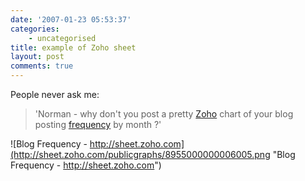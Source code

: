 ```yaml
---
date: '2007-01-23 05:53:37'
categories:
    - uncategorised
title: example of Zoho sheet
layout: post
comments: true
---
```


People never ask me:
> 'Norman - why don't you post a pretty [Zoho](http://sheet.zoho.com/)
> chart of your blog posting
> [frequency](http://www.nbrightside.com/blog/2005/12/20/whats-the-blogging-frequency-kenneth/)
> by month ?'

![Blog Frequency -
http://sheet.zoho.com](http://sheet.zoho.com/publicgraphs/8955000000006005.png "Blog Frequency - http://sheet.zoho.com")
